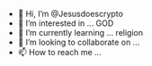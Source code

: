 - 👋 Hi, I’m @Jesusdoescrypto
- 👀 I’m interested in ... GOD 
- 🌱 I’m currently learning ... religion
- 💞️ I’m looking to collaborate on ...
- 📫 How to reach me ...

<!---
Jesusdoescrypto/Jesusdoescrypto is a ✨ special ✨ repository because its `README.md` (this file) appears on your GitHub profile.
You can click the Preview link to take a look at your changes.
--->
